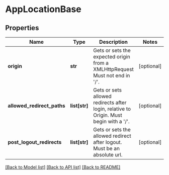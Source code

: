# AppLocationBase

## Properties
Name | Type | Description | Notes
------------ | ------------- | ------------- | -------------
**origin** | **str** | Gets or sets the expected origin from a XMLHttpRequest Must not end in &#39;/&#39;. | [optional] 
**allowed_redirect_paths** | **list[str]** | Gets or sets allowed redirects after login, relative to Origin. Must begin with a &#39;/&#39;. | [optional] 
**post_logout_redirects** | **list[str]** | Gets or sets the allowed redirect after logout. Must be an absolute url. | [optional] 

[[Back to Model list]](../README.md#documentation-for-models) [[Back to API list]](../README.md#documentation-for-api-endpoints) [[Back to README]](../README.md)


